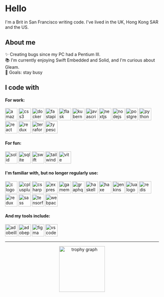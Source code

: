 # Hello

I'm a Brit in San Francisco writing code. I've lived in the UK, Hong Kong SAR and the US.

## About me

✨ Creating bugs since my PC had a Pentium III.  
📚 I'm currently enjoying Swift Embedded and Solid, and I'm curious about Gleam.  
🎯 Goals: stay busy

## I code with

#### For work:

<div>
  <img src="https://skillicons.dev/icons?i=aws" height="40" alt="amazonwebservices logo"  />
  <img src="https://skillicons.dev/icons?i=css" height="40" alt="css3 logo"  />
  <img src="https://skillicons.dev/icons?i=docker" height="40" alt="docker logo"  />
  <img src="https://skillicons.dev/icons?i=fastapi" height="40" alt="fastapi logo"  />
  <img src="https://skillicons.dev/icons?i=flask" height="40" alt="flask logo"  />
  <img src="https://skillicons.dev/icons?i=kubernetes" height="40" alt="kubernetes logo"  />
  <img src="https://skillicons.dev/icons?i=js" height="40" alt="javascript logo"  />
  <img src="https://skillicons.dev/icons?i=nextjs" height="40" alt="nextjs logo"  />
  <img src="https://skillicons.dev/icons?i=nodejs" height="40" alt="nodejs logo"  />
  <img src="https://skillicons.dev/icons?i=postgres" height="40" alt="postgresql logo"  />
  <img src="https://cdn.jsdelivr.net/gh/devicons/devicon/icons/python/python-original.svg" height="40" alt="python logo"  />
  <img src="https://skillicons.dev/icons?i=react" height="40" alt="react logo"  />
  <img src="https://skillicons.dev/icons?i=redux" height="40" alt="redux logo"  />
  <img src="https://cdn.jsdelivr.net/gh/devicons/devicon/icons/terraform/terraform-original.svg" height="40" alt="terraform logo"  />
  <img src="https://skillicons.dev/icons?i=ts" height="40" alt="typescript logo"  />
</div>

#### For fun:

<div>
  <img src="https://skillicons.dev/icons?i=solidjs" height="40" alt="solid logo"  />
  <img src="https://skillicons.dev/icons?i=sqlite" height="40" alt="sqlite logo"  />
  <img src="https://skillicons.dev/icons?i=swift" height="40" alt="swift logo"  />
  <img src="https://skillicons.dev/icons?i=tailwind" height="40" alt="tailwindcss logo"  />
  <img src="https://skillicons.dev/icons?i=vite" height="40" alt="vite logo"  />
</div>

#### I'm familiar with, but no longer regularly use:</h4>

<div>
  <img src="https://skillicons.dev/icons?i=c" height="40" alt="c logo"  />
  <img src="https://skillicons.dev/icons?i=cpp" height="40" alt="cplusplus logo"  />
  <img src="https://skillicons.dev/icons?i=cs" height="40" alt="csharp logo"  />
  <img src="https://skillicons.dev/icons?i=express" height="40" alt="express logo"  />
  <img src="https://skillicons.dev/icons?i=gamemakerstudio" height="40" alt="gamemakerstudio logo"  />
  <img src="https://skillicons.dev/icons?i=graphql" height="40" alt="graphql logo"  />
  <img src="https://skillicons.dev/icons?i=haskell" height="40" alt="haskell logo"  />
  <img src="https://skillicons.dev/icons?i=haxe" height="40" alt="haxe logo"  />
  <img src="https://skillicons.dev/icons?i=jenkins" height="40" alt="jenkins logo"  />
  <img src="https://skillicons.dev/icons?i=lua" height="40" alt="lua logo"  />
  <img src="https://skillicons.dev/icons?i=redis" height="40" alt="redis logo"  />
  <img src="https://skillicons.dev/icons?i=redux" height="40" alt="redux logo"  />
  <img src="https://skillicons.dev/icons?i=sass" height="40" alt="sass logo"  />
  <img src="https://skillicons.dev/icons?i=tensorflow" height="40" alt="tensorflow logo"  />
  <img src="https://skillicons.dev/icons?i=webpack" height="40" alt="webpack logo"  />
</div>

#### And my tools include:

<div align="left">
  <img src="https://skillicons.dev/icons?i=ai" height="40" alt="adobeillustrator logo"  />
  <img src="https://skillicons.dev/icons?i=ps" height="40" alt="adobephotoshop logo"  />
  <img src="https://skillicons.dev/icons?i=figma" height="40" alt="figma logo"  />
  <img src="https://skillicons.dev/icons?i=vscode" height="40" alt="vscode logo"  />
</div>

---

<div align="center">
  <img src="https://github-profile-trophy.vercel.app?username=jda0&theme=dracula&column=-1&row=1&margin-w=8&margin-h=8&no-bg=false&no-frame=false&order=4" height="150" alt="trophy graph"  />
</div>
